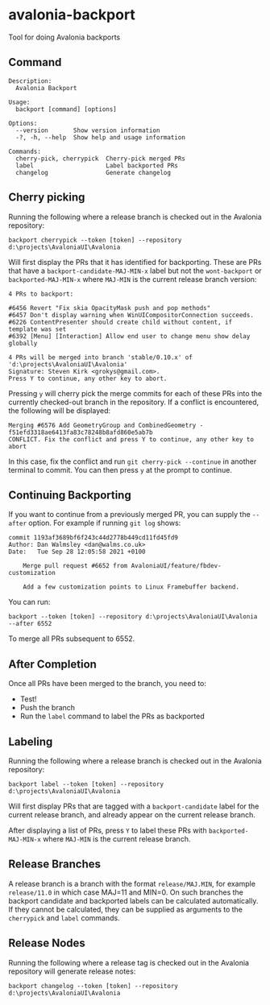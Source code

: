 # avalonia-backport

Tool for doing Avalonia backports

## Command

```
Description:
  Avalonia Backport

Usage:
  backport [command] [options]

Options:
  --version       Show version information
  -?, -h, --help  Show help and usage information

Commands:
  cherry-pick, cherrypick  Cherry-pick merged PRs
  label                    Label backported PRs
  changelog                Generate changelog
```

## Cherry picking

Running the following where a release branch is checked out in the Avalonia repository:

```
backport cherrypick --token [token] --repository d:\projects\AvaloniaUI\Avalonia
```

Will first display the PRs that it has identified for backporting. These are PRs that have a `backport-candidate-MAJ-MIN-x` label but not the `wont-backport` or `backported-MAJ-MIN-x` where `MAJ-MIN` is the current release branch version:

```
4 PRs to backport:

#6456 Revert "Fix skia OpacityMask push and pop methods"
#6457 Don't display warning when WinUICompositorConnection succeeds.
#6226 ContentPresenter should create child without content, if template was set
#6392 [Menu] [Interaction] Allow end user to change menu show delay globally

4 PRs will be merged into branch 'stable/0.10.x' of 'd:\projects\AvaloniaUI\Avalonia'
Signature: Steven Kirk <grokys@gmail.com>.
Press Y to continue, any other key to abort.
```

Pressing `y` will cherry pick the merge commits for each of these PRs into the currently checked-out branch in the repository. If a conflict is encountered, the following will be displayed:

```
Merging #6576 Add GeometryGroup and CombinedGeometry - f51efd3318ae6413fa83c78248b8afd860e5ab7b
CONFLICT. Fix the conflict and press Y to continue, any other key to abort
```

In this case, fix the conflict and run `git cherry-pick --continue` in another terminal to commit. You can then press `y` at the prompt to continue.

## Continuing Backporting

If you want to continue from a previously merged PR, you can supply the `--after` option. For example if running `git log` shows:

```
commit 1193af3689bf6f243c44d2778b449cd11fd45fd9
Author: Dan Walmsley <dan@walms.co.uk>
Date:   Tue Sep 28 12:05:58 2021 +0100

    Merge pull request #6652 from AvaloniaUI/feature/fbdev-customization

    Add a few customization points to Linux Framebuffer backend.
```

You can run:

```
backport --token [token] --repository d:\projects\AvaloniaUI\Avalonia --after 6552
```

To merge all PRs subsequent to 6552.

## After Completion

Once all PRs have been merged to the branch, you need to:

- Test!
- Push the branch
- Run the `label` command to label the PRs as backported

## Labeling

Running the following where a release branch is checked out in the Avalonia repository:

```
backport label --token [token] --repository d:\projects\AvaloniaUI\Avalonia
```

Will first display PRs that are tagged with a `backport-candidate` label for the current release branch, and already appear on the current release branch.

After displaying a list of PRs, press `Y` to label these PRs with `backported-MAJ-MIN-x` where `MAJ-MIN` is the current release branch.

## Release Branches

A release branch is a branch with the format `release/MAJ.MIN`, for example `release/11.0` in which case MAJ=11 and MIN=0. On such branches the backport
candidate and backported labels can be calculated automatically. If they cannot be calculated, they can be supplied as arguments to the `cherrypick` and
`label` commands.

## Release Nodes

Running the following where a release tag is checked out in the Avalonia repository will generate release notes:

```
backport changelog --token [token] --repository d:\projects\AvaloniaUI\Avalonia
```